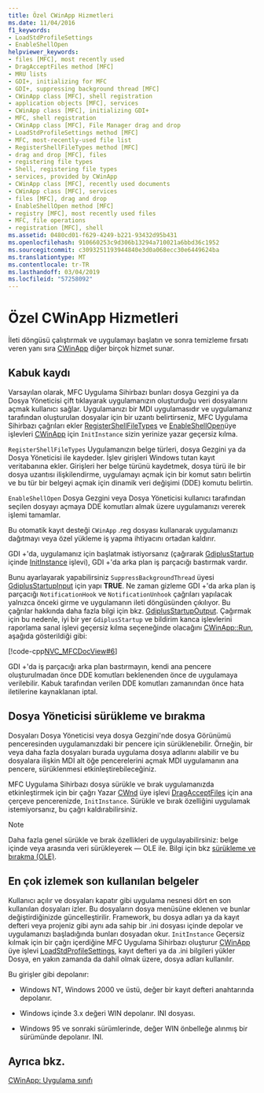 ```yaml
---
title: Özel CWinApp Hizmetleri
ms.date: 11/04/2016
f1_keywords:
- LoadStdProfileSettings
- EnableShellOpen
helpviewer_keywords:
- files [MFC], most recently used
- DragAcceptFiles method [MFC]
- MRU lists
- GDI+, initializing for MFC
- GDI+, suppressing background thread [MFC]
- CWinApp class [MFC], shell registration
- application objects [MFC], services
- CWinApp class [MFC], initializing GDI+
- MFC, shell registration
- CWinApp class [MFC], File Manager drag and drop
- LoadStdProfileSettings method [MFC]
- MFC, most-recently-used file list
- RegisterShellFileTypes method [MFC]
- drag and drop [MFC], files
- registering file types
- Shell, registering file types
- services, provided by CWinApp
- CWinApp class [MFC], recently used documents
- CWinApp class [MFC], services
- files [MFC], drag and drop
- EnableShellOpen method [MFC]
- registry [MFC], most recently used files
- MFC, file operations
- registration [MFC], shell
ms.assetid: 0480cd01-f629-4249-b221-93432d95b431
ms.openlocfilehash: 910660253c9d306b13294a710021a6bbd36c1952
ms.sourcegitcommit: c3093251193944840e3d0a068ecc30e6449624ba
ms.translationtype: MT
ms.contentlocale: tr-TR
ms.lasthandoff: 03/04/2019
ms.locfileid: "57258092"
---
```

# <a name="special-cwinapp-services"></a>Özel CWinApp Hizmetleri

İleti döngüsü çalıştırmak ve uygulamayı başlatın ve sonra temizleme fırsatı veren yanı sıra [CWinApp](../mfc/reference/cwinapp-class.md) diğer birçok hizmet sunar.

##  <a name="_core_shell_registration"></a> Kabuk kaydı

Varsayılan olarak, MFC Uygulama Sihirbazı bunları dosya Gezgini ya da Dosya Yöneticisi çift tıklayarak uygulamanızın oluşturduğu veri dosyalarını açmak kullanıcı sağlar. Uygulamanızı bir MDI uygulamasıdır ve uygulamanız tarafından oluşturulan dosyalar için bir uzantı belirtirseniz, MFC Uygulama Sihirbazı çağrıları ekler [RegisterShellFileTypes](../mfc/reference/cwinapp-class.md#registershellfiletypes) ve [EnableShellOpen](../mfc/reference/cwinapp-class.md#enableshellopen)üye işlevleri [CWinApp](../mfc/reference/cwinapp-class.md) için `InitInstance` sizin yerinize yazar geçersiz kılma.

`RegisterShellFileTypes` Uygulamanızın belge türleri, dosya Gezgini ya da Dosya Yöneticisi ile kaydeder. İşlev girişleri Windows tutan kayıt veritabanına ekler. Girişleri her belge türünü kaydetmek, dosya türü ile bir dosya uzantısı ilişkilendirme, uygulamayı açmak için bir komut satırı belirtin ve bu tür bir belgeyi açmak için dinamik veri değişimi (DDE) komutu belirtin.

`EnableShellOpen` Dosya Gezgini veya Dosya Yöneticisi kullanıcı tarafından seçilen dosyayı açmaya DDE komutları almak üzere uygulamanızı vererek işlemi tamamlar.

Bu otomatik kayıt desteği `CWinApp` .reg dosyası kullanarak uygulamanızı dağıtmayı veya özel yükleme iş yapma ihtiyacını ortadan kaldırır.

GDI +'da, uygulamanız için başlatmak istiyorsanız (çağırarak [GdiplusStartup](/windows/desktop/api/gdiplusinit/nf-gdiplusinit-gdiplusstartup) içinde [InitInstance](../mfc/reference/cwinapp-class.md#initinstance) işlevi), GDI +'da arka plan iş parçacığı bastırmak vardır.

Bunu ayarlayarak yapabilirsiniz `SuppressBackgroundThread` üyesi [GdiplusStartupInput](/windows/desktop/api/gdiplusinit/ns-gdiplusinit-gdiplusstartupinput) için yapı **TRUE**. Ne zaman gizleme GDI +'da arka plan iş parçacığı `NotificationHook` ve `NotificationUnhook` çağrıları yapılacak yalnızca önceki girme ve uygulamanın ileti döngüsünden çıkılıyor. Bu çağrılar hakkında daha fazla bilgi için bkz. [GdiplusStartupOutput](/windows/desktop/api/gdiplusinit/ns-gdiplusinit-gdiplusstartupoutput). Çağırmak için bu nedenle, iyi bir yer `GdiplusStartup` ve bildirim kanca işlevlerini raporlama sanal işlevi geçersiz kılma seçeneğinde olacağını [CWinApp::Run](../mfc/reference/cwinapp-class.md#run), aşağıda gösterildiği gibi:

[!code-cpp[NVC_MFCDocView#6](../mfc/codesnippet/cpp/special-cwinapp-services_1.cpp)]

GDI +'da iş parçacığı arka plan bastırmayın, kendi ana pencere oluşturulmadan önce DDE komutları beklenenden önce de uygulamaya verilebilir. Kabuk tarafından verilen DDE komutları zamanından önce hata iletilerine kaynaklanan iptal.

##  <a name="_core_file_manager_drag_and_drop"></a> Dosya Yöneticisi sürükleme ve bırakma

Dosyaları Dosya Yöneticisi veya dosya Gezgini'nde dosya Görünümü penceresinden uygulamanızdaki bir pencere için sürüklenebilir. Örneğin, bir veya daha fazla dosyaları burada uygulama dosya adlarını alabilir ve bu dosyalara ilişkin MDI alt öğe pencerelerini açmak MDI uygulamanın ana pencere, sürüklenmesi etkinleştirebileceğiniz.

MFC Uygulama Sihirbazı dosya sürükle ve bırak uygulamanızda etkinleştirmek için bir çağrı Yazar [CWnd](../mfc/reference/cwnd-class.md) üye işlevi [DragAcceptFiles](../mfc/reference/cwnd-class.md#dragacceptfiles) için ana çerçeve pencerenizde, `InitInstance`. Sürükle ve bırak özelliğini uygulamak istemiyorsanız, bu çağrı kaldırabilirsiniz.

> [!NOTE]
>  Daha fazla genel sürükle ve bırak özellikleri de uygulayabilirsiniz: belge içinde veya arasında veri sürükleyerek — OLE ile. Bilgi için bkz [sürükleme ve bırakma (OLE)](../mfc/drag-and-drop-ole.md).

##  <a name="_core_keeping_track_of_the_most_recently_used_documents"></a> En çok izlemek son kullanılan belgeler

Kullanıcı açılır ve dosyaları kapatır gibi uygulama nesnesi dört en son kullanılan dosyaları izler. Bu dosyaların dosya menüsüne eklenen ve bunlar değiştirdiğinizde güncelleştirilir. Framework, bu dosya adları ya da kayıt defteri veya projeniz gibi aynı ada sahip bir .ini dosyası içinde depolar ve uygulamanızı başladığında bunları dosyadan okur. `InitInstance` Geçersiz kılmak için bir çağrı içerdiğine MFC Uygulama Sihirbazı oluşturur [CWinApp](../mfc/reference/cwinapp-class.md) üye işlevi [LoadStdProfileSettings](../mfc/reference/cwinapp-class.md#loadstdprofilesettings), kayıt defteri ya da .ini bilgileri yükler Dosya, en yakın zamanda da dahil olmak üzere, dosya adları kullanılır.

Bu girişler gibi depolanır:

- Windows NT, Windows 2000 ve üstü, değer bir kayıt defteri anahtarında depolanır.

- Windows içinde 3.x değeri WIN depolanır. INI dosyası.

- Windows 95 ve sonraki sürümlerinde, değer WIN önbelleğe alınmış bir sürümünde depolanır. INI.

## <a name="see-also"></a>Ayrıca bkz.

[CWinApp: Uygulama sınıfı](../mfc/cwinapp-the-application-class.md)
